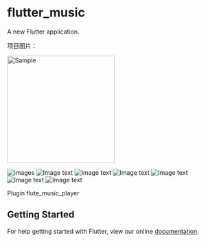 # flutter_music

A new Flutter application.

项目图片：
<p>
    <img src="https://github.com/yuanper/flutter_music/blob/master/20181207-152456.png" alt="Sample"  width="250">
</p>

<img src='https://github.com/yuanper/flutter_music/blob/master/20181207-152456.png' title='images' style='max-width:100px'></img>
![Image text](https://github.com/yuanper/flutter_music/blob/master/20181207-152456.png)
![Image text](https://github.com/yuanper/flutter_music/blob/master/20181207-152510.png)
![Image text](https://github.com/yuanper/flutter_music/blob/master/20181207-152529.png)
![Image text](https://github.com/yuanper/flutter_music/blob/master/20181207-152540.png)
![Image text](https://github.com/yuanper/flutter_music/blob/master/20181207-152550.png)
![Image text](https://github.com/yuanper/flutter_music/blob/master/20181207-152610.png)

Plugin
  flute_music_player
  
## Getting Started

For help getting started with Flutter, view our online
[documentation](https://flutter.io/).
